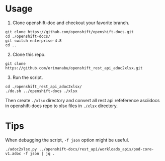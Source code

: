 # Usage

1. Clone openshift-doc and checkout your favorite branch.

```
git clone https://github.com/openshift/openshift-docs.git
cd ./openshift-docs/
git switch enterprise-4.8
cd ..
```

2. Clone this repo.

```
git clone https://github.com/orimanabu/openshift_rest_api_adoc2xlsx.git
```

3. Run the script.

```
cd ./openshift_rest_api_adoc2xlsx/
./do.sh ../openshift-docs ./xlsx
```

Then create `./xlsx` directory and convert all rest api refeference asciidocs in openshift-docs repo to xlsx files in `./xlsx` directory.

# Tips

When debugging the script, `-f json` option might be useful.

```
./adoc2xlsx.py ../openshift-docs/rest_api/workloads_apis/pod-core-v1.adoc -f json | jq .
```
